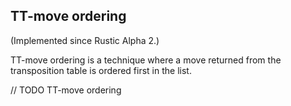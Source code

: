 ## TT-move ordering

(Implemented since Rustic Alpha 2.)

TT-move ordering is a technique where a move returned from the
transposition table is ordered first in the list.

// TODO TT-move ordering